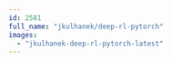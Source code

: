 ```yaml
---
id: 2581
full_name: "jkulhanek/deep-rl-pytorch"
images: 
  - "jkulhanek-deep-rl-pytorch-latest"
---
```

